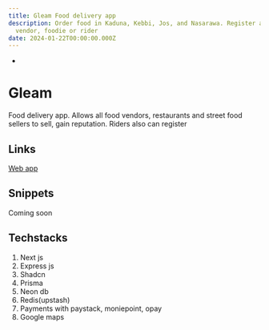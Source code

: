 ```yaml
---
title: Gleam Food delivery app
description: Order food in Kaduna, Kebbi, Jos, and Nasarawa. Register as a
  vendor, foodie or rider
date: 2024-01-22T00:00:00.000Z
---
```


-

# Gleam

Food delivery app. Allows all food vendors, restaurants and street food sellers to sell, gain reputation. Riders also can register

## Links

[Web app](https://usegleam.vercel.app)

## Snippets

Coming soon

## Techstacks

1. Next js
2. Express js
3. Shadcn
4. Prisma
5. Neon db
6. Redis(upstash)
7. Payments with paystack, moniepoint, opay
8. Google maps

##

